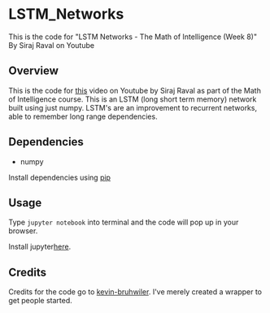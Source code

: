 # LSTM_Networks
This is the code for "LSTM Networks - The Math of Intelligence (Week 8)" By Siraj Raval on Youtube

## Overview 

This is the code for [this](https://youtu.be/9zhrxE5PQgY) video on Youtube by Siraj Raval as part of the Math of Intelligence course. This is an LSTM (long
short term memory) network built using just numpy. LSTM's are an improvement to recurrent networks, able to remember 
long range dependencies. 

## Dependencies

* numpy

Install dependencies using [pip](https://pip.pypa.io/en/stable/)

## Usage

Type `jupyter notebook` into terminal and the code will pop up in your browser.

Install jupyter[here](http://jupyter.readthedocs.io/en/latest/install.html).


## Credits

Credits for the code go to [kevin-bruhwiler](https://github.com/kevin-bruhwiler). I've merely created a wrapper to get people started. 
